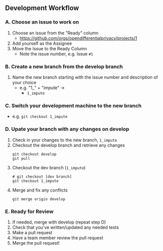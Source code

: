 
## Development Workflow

### A. Choose an issue to work on 
1. Choose an issue from the "Ready" column 
    - https://github.com/orgs/opendifferentialprivacy/projects/1
2. Add yourself as the Assignee
3. Move the Issue to the Ready Column
    - Note the issue number, e.g. Issue `#1`


### B. Create a new branch from the develop branch
1. Name the new branch starting with the issue number and description of your choice
    - e.g. "1_" + "impute" ->
      - `1_impute`

### C. Switch your development machine to the new branch

- e.g. `git checkout 1_impute`

### D. Upate your branch with any changes on develop

1. Check in your changes to the new  branch, `1_impute`
1. Checkout the develop branch and retrieve any changes
    ```
    git checkout develop
    git pull
    ```
1. Checkout the dev branch (`1_impute`)
    ```
    # git checkout [dev branch]
    git checkout 1_impute
    ```
1. Merge and fix any conflicts
    ```
    git merge origin develop
    ```

### E. Ready for Review 

1. If needed, merge with develop (repeat step D)
1. Check that you've written/updated any needed tests
1. Make a pull request
1. Have a team member review the pull request
1. Merge the pull request!

